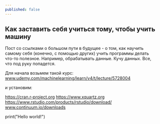 ```yaml
---
published: false
---
```

## Как заставить себя учиться тому, чтобы учить машину

Пост со ссылками о большом пути в будущее - о том, как научить самому себя (конечно, с помощью других) учить программы делать что-то полезное. Например, обрабатывать данные. Кучу данных. Все, что под руку попадется.

Для начала возьмем такой курс:
www.udemy.com/machinelearning/learn/v4/t/lecture/5728004

и установим:

https://cran.r-project.org
https://www.xquartz.org
https://www.rstudio.com/products/rstudio/download/
www.continuum.io/downloads


print("Hello world!")